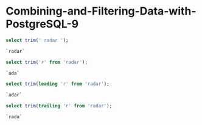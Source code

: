 # Combining-and-Filtering-Data-with-PostgreSQL-9

```sql
select trim(' radar '); 

`radar`

select trim('r' from 'radar'); 

`ada`

select trim(leading 'r' from 'radar'); 

`adar`

select trim(trailing 'r' from 'radar');  

`rada`
```


